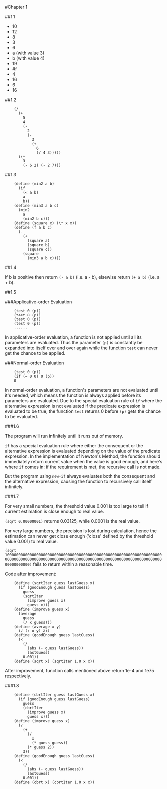 #Chapter 1

##1.1

* 10
* 12
* 8
* 3
* 6
* a (with value 3)
* b (with value 4)
* 19
* #f
* 4
* 16
* 6
* 16

##1.2

        (/
		  (+
		    5
			4
			(-
			  2
			  (-
			    3
				(+
				  6
				  (/ 4 3)))))
		  (\*
		    3
			(- 6 2) (- 2 7)))

##1.3

        (define (min2 a b)
		  (if
			(< a b)
		    a
			b))
        (define (min3 a b c)
		  (min2
			a
		    (min2 b c)))
        (define (square x) (\* x x))
        (define (f a b c)
		  (-
		    (+
			  (square a)
			  (square b)
			  (square c))
			(square
		      (min3 a b c))))

##1.4

If b is positive then return `(- a b)` (i.e.
 a - b), elsewise return `(+ a b)` (i.e. a + b).

##1.5

###Applicative-order Evaluation

        (test 0 (p))
		(test 0 (p))
		(test 0 (p))
		(test 0 (p))
		......

In applicative-order evaluation, a function is not
 applied until all its parameters are evaluated. Thus the
 parameter `(p)` is constantly be expanded into itself
 over and over again while the function `test` can never
 get the chance to be applied. 

###Normal-order Evaluation

        (test 0 (p))
		(if (= 0 0) 0 (p))
		0

In normal-order evaluation, a function's parameters are
 not evaluated until it's needed, which means the function
 is always applied before its parameters are evaluated.
 Due to the special evaluation rule of `if` where the
 alternative expression is not evaluated if the
 predicate expression is evaluated to be true, the function
 `test` returns 0 before `(p)` gets the chance to be
 evaluated.

###1.6

The program will run infinitely until it runs out of memory.

`if` has a special evaluation rule where either the consequent or
 the alternative expression is evaluated depending on the value
 of the predicate expression. In the implementation of Newton's
 Method, the function should immediately return current value when
 the value is good enough, and here's where `if` comes in: if the
 requirement is met, the recursive call is not made.
 
 But the program using `new-if` always evaluates both the consequent
 and the alternative expression, causing the function to recursively
 call itself infinitely.

###1.7

For very small numbers, the threshold value 0.001 is too large to tell
 if current estimation is close enough to real value.

`(sqrt 0.00000001)` returns 0.03125, while 0.0001 is the real value.

For very large numbers, the precision is lost during calculation,
 hence the estimation can never get close enough ('close' defined by
 the threshold value 0.001) to real value.

`(sqrt 1000000000000000000000000000000000000000000000000000000000000000000000000000000000000000000000000000000000000000000000000000000000000000000000000000000)`
 fails to return within a reasonable time.

Code after improvement:

        (define (sqrtIter guess lastGuess x)
          (if (goodEnough guess lastGuess)
            guess
            (sqrtIter
			  (improve guess x)
			  guess x)))
        (define (improve guess x)
          (average
		    guess
			(/ x guess)))
        (define (average x y)
          (/ (+ x y) 2))
		(define (goodEnough guess lastGuess)
          (<
		    (/
			  (abs (- guess lastGuess))
			  lastGuess)
			0.001))
		(define (sqrt x) (sqrtIter 1.0 x x))

After improvement, function calls mentioned above return
 1e-4 and 1e75 respectively.

###1.8

        (define (cbrtIter guess lastGuess x)
          (if (goodEnough guess lastGuess)
            guess
            (cbrtIter
			  (improve guess x)
			  guess x)))
        (define (improve guess x)
		  (/
		    (+
			  (/
			    x
				(* guess guess))
			  (* guess 2))
			3))
		(define (goodEnough guess lastGuess)
          (<
		    (/
			  (abs (- guess lastGuess))
			  lastGuess)
			0.001))
		(define (cbrt x) (cbrtIter 1.0 x x))

